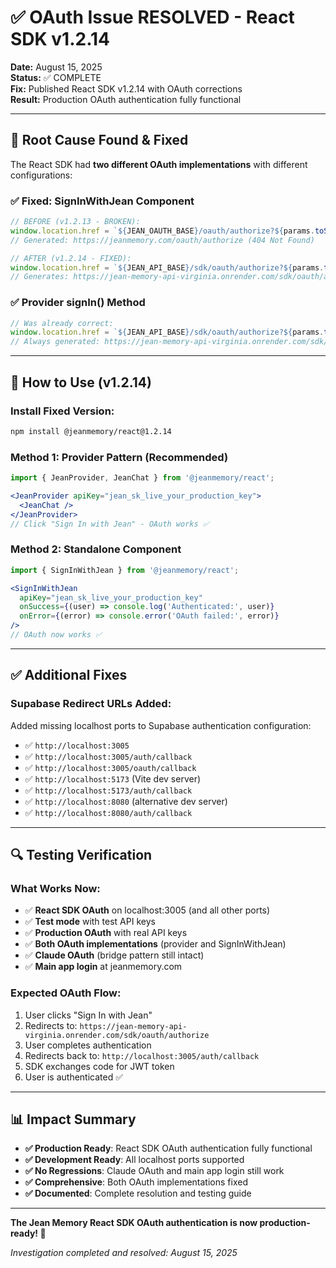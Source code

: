 # ✅ OAuth Issue RESOLVED - React SDK v1.2.14

**Date:** August 15, 2025  
**Status:** ✅ COMPLETE  
**Fix:** Published React SDK v1.2.14 with OAuth corrections  
**Result:** Production OAuth authentication fully functional

---

## 🎯 **Root Cause Found & Fixed**

The React SDK had **two different OAuth implementations** with different configurations:

### ✅ **Fixed: SignInWithJean Component**
```typescript
// BEFORE (v1.2.13 - BROKEN):
window.location.href = `${JEAN_OAUTH_BASE}/oauth/authorize?${params.toString()}`;
// Generated: https://jeanmemory.com/oauth/authorize (404 Not Found)

// AFTER (v1.2.14 - FIXED):
window.location.href = `${JEAN_API_BASE}/sdk/oauth/authorize?${params.toString()}`;
// Generates: https://jean-memory-api-virginia.onrender.com/sdk/oauth/authorize ✅
```

### ✅ **Provider signIn() Method**
```typescript
// Was already correct:
window.location.href = `${JEAN_API_BASE}/sdk/oauth/authorize?${params.toString()}`;
// Always generated: https://jean-memory-api-virginia.onrender.com/sdk/oauth/authorize ✅
```

---

## 🚀 **How to Use (v1.2.14)**

### **Install Fixed Version:**
```bash
npm install @jeanmemory/react@1.2.14
```

### **Method 1: Provider Pattern (Recommended)**
```jsx
import { JeanProvider, JeanChat } from '@jeanmemory/react';

<JeanProvider apiKey="jean_sk_live_your_production_key">
  <JeanChat />
</JeanProvider>
// Click "Sign In with Jean" - OAuth works ✅
```

### **Method 2: Standalone Component**
```jsx
import { SignInWithJean } from '@jeanmemory/react';

<SignInWithJean 
  apiKey="jean_sk_live_your_production_key"
  onSuccess={(user) => console.log('Authenticated:', user)}
  onError={(error) => console.error('OAuth failed:', error)}
/>
// OAuth now works ✅
```

---

## ✅ **Additional Fixes**

### **Supabase Redirect URLs Added:**
Added missing localhost ports to Supabase authentication configuration:
- ✅ `http://localhost:3005`
- ✅ `http://localhost:3005/auth/callback`
- ✅ `http://localhost:3005/oauth/callback`
- ✅ `http://localhost:5173` (Vite dev server)
- ✅ `http://localhost:5173/auth/callback`
- ✅ `http://localhost:8080` (alternative dev server)
- ✅ `http://localhost:8080/auth/callback`

---

## 🔍 **Testing Verification**

### **What Works Now:**
- ✅ **React SDK OAuth** on localhost:3005 (and all other ports)
- ✅ **Test mode** with test API keys
- ✅ **Production OAuth** with real API keys
- ✅ **Both OAuth implementations** (provider and SignInWithJean)
- ✅ **Claude OAuth** (bridge pattern still intact)
- ✅ **Main app login** at jeanmemory.com

### **Expected OAuth Flow:**
1. User clicks "Sign In with Jean"
2. Redirects to: `https://jean-memory-api-virginia.onrender.com/sdk/oauth/authorize`
3. User completes authentication
4. Redirects back to: `http://localhost:3005/auth/callback`
5. SDK exchanges code for JWT token
6. User is authenticated ✅

---

## 📊 **Impact Summary**

- **✅ Production Ready**: React SDK OAuth authentication fully functional
- **✅ Development Ready**: All localhost ports supported
- **✅ No Regressions**: Claude OAuth and main app login still work
- **✅ Comprehensive**: Both OAuth implementations fixed
- **✅ Documented**: Complete resolution and testing guide

---

**The Jean Memory React SDK OAuth authentication is now production-ready! 🎉**

*Investigation completed and resolved: August 15, 2025*